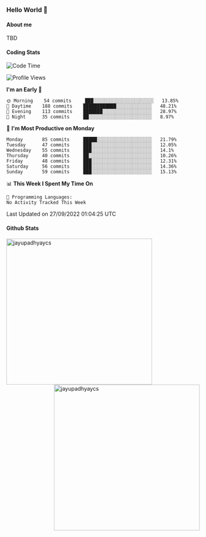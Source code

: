 ### Hello World 👋
#### About me
TBD
#### Coding Stats
<!--START_SECTION:waka-->
![Code Time](http://img.shields.io/badge/Code%20Time-210%20hrs%2045%20mins-blue)

![Profile Views](http://img.shields.io/badge/Profile%20Views-0-blue)

**I'm an Early 🐤** 

```text
🌞 Morning    54 commits     ███░░░░░░░░░░░░░░░░░░░░░░   13.85% 
🌆 Daytime    188 commits    ████████████░░░░░░░░░░░░░   48.21% 
🌃 Evening    113 commits    ███████░░░░░░░░░░░░░░░░░░   28.97% 
🌙 Night      35 commits     ██░░░░░░░░░░░░░░░░░░░░░░░   8.97%

```
📅 **I'm Most Productive on Monday** 

```text
Monday       85 commits     █████░░░░░░░░░░░░░░░░░░░░   21.79% 
Tuesday      47 commits     ███░░░░░░░░░░░░░░░░░░░░░░   12.05% 
Wednesday    55 commits     ███░░░░░░░░░░░░░░░░░░░░░░   14.1% 
Thursday     40 commits     ██░░░░░░░░░░░░░░░░░░░░░░░   10.26% 
Friday       48 commits     ███░░░░░░░░░░░░░░░░░░░░░░   12.31% 
Saturday     56 commits     ███░░░░░░░░░░░░░░░░░░░░░░   14.36% 
Sunday       59 commits     ███░░░░░░░░░░░░░░░░░░░░░░   15.13%

```


📊 **This Week I Spent My Time On** 

```text
💬 Programming Languages: 
No Activity Tracked This Week

```


 Last Updated on 27/09/2022 01:04:25 UTC
<!--END_SECTION:waka-->
#### Github Stats

<p  ><img align="left" src="https://github-readme-stats.vercel.app/api/top-langs?username=jayupadhyaycs&theme=tokyonight&show_icons=true&locale=en&layout=compact" alt="jayupadhyaycs" width="380px"  /> 
<img align="right" src="https://github-readme-streak-stats.herokuapp.com/?user=jayupadhyaycs&theme=tokyonight&" alt="jayupadhyaycs" width="380px"/>
</p>




<!--
**JayUpadhyayCS/JayUpadhyayCS** is a ✨ _special_ ✨ repository because its `README.md` (this file) appears on your GitHub profile.

Here are some ideas to get you started:

- 🔭 I’m currently working on ...
- 🌱 I’m currently learning ...
- 👯 I’m looking to collaborate on ...
- 🤔 I’m looking for help with ...
- 💬 Ask me about ...
- 📫 How to reach me: ...
- 😄 Pronouns: ...
- ⚡ Fun fact: ...
-->
